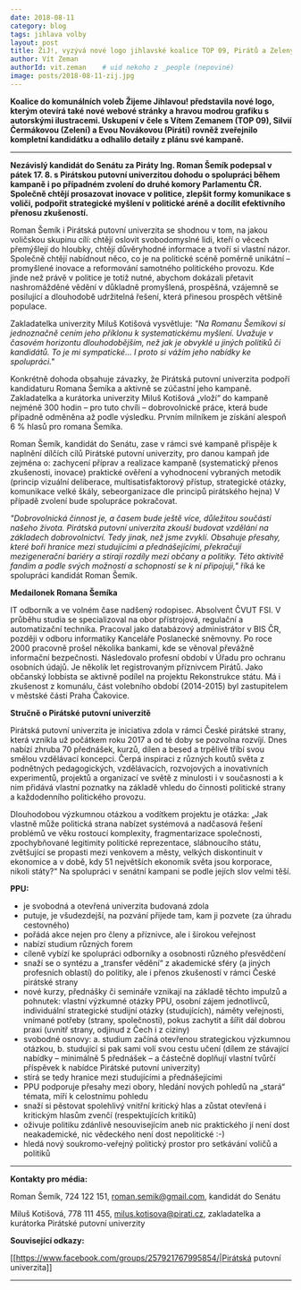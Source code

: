 ```yaml
---
date: 2018-08-11
category: blog
tags: jihlava volby
layout: post
title: ŽiJ!, vyzývá nové logo jihlavské koalice TOP 09, Pirátů a Zelených
author: Vít Zeman
authorId: vit.zeman    # uid nekoho z _people (nepoviné)
image: posts/2018-08-11-zij.jpg
---
```


**Koalice do komunálních voleb Žijeme Jihlavou! představila nové logo,
kterým otevírá také nové webové stránky a hravou modrou grafiku s autorskými
ilustracemi. Uskupení v čele s Vítem Zemanem (TOP 09), Silvií Čermákovou (Zelení)
a Evou Novákovou (Piráti) rovněž zveřejnilo kompletní kandidátku a odhalilo detaily
z plánu své kampaně.**

---

**Nezávislý kandidát do Senátu za Piráty Ing. Roman Šemík podepsal v pátek 17. 8. s Pirátskou putovní univerzitou 
dohodu o spolupráci během kampaně i po případném zvolení do druhé komory Parlamentu ČR. Společně chtějí prosazovat 
inovace v politice, zlepšit formy komunikace s voliči, podpořit strategické myšlení v politické aréně a docílit 
efektivního přenosu zkušeností.** 

Roman Šemík i Pirátská putovní univerzita se shodnou v tom, na jakou voličskou skupinu cílí: chtějí oslovit svobodomyslné 
lidi, kteří o věcech přemýšlejí do hloubky, chtějí důvěryhodné informace a tvoří si vlastní názor. Společně chtějí 
nabídnout něco, co je na politické scéně poměrně unikátní – promyšlené inovace a reformování samotného politického 
provozu. Kde jinde než právě v politice je totiž nutné, abychom dokázali přetavit nashromážděné vědění v důkladně 
promyšlená, prospěšná, vzájemně se posilující a dlouhodobě udržitelná řešení, která přinesou prospěch většině populace.

Zakladatelka univerzity Miluš Kotišová vysvětluje: _"Na Romanu Šemíkovi si jednoznačně cením jeho příklonu k 
systematickému myšlení. Uvažuje v časovém horizontu dlouhodobějším, než jak je obvyklé u jiných politiků či 
kandidátů. To je mi sympatické… I proto si vážím jeho nabídky ke spolupráci."_

Konkrétně dohoda obsahuje závazky, že Pirátská putovní univerzita podpoří kandidaturu Romana Šemíka a aktivně se 
zúčastní jeho kampaně. Zakladatelka a kurátorka univerzity Miluš Kotišová „vloží“ do kampaně nejméně 300 
hodin – pro tuto chvíli – dobrovolnické práce, která bude případně odměněna až podle výsledku. Prvním milníkem je 
získání alespoň 6 % hlasů pro romana Šemíka.

Roman Šemík, kandidát do Senátu, zase v rámci své kampaně přispěje k naplnění dílčích cílů Pirátské putovní 
univerzity, pro danou kampaň jde zejména o: zachycení příprav a realizace kampaně (systematický přenos 
zkušenosti, inovace) praktické ověření a vyhodnocení vybraných metodik (princip vizuální deliberace, multisatisfaktorový 
přístup, strategické otázky, komunikace velké škály, sebeorganizace dle principů pirátského hejna) V případě zvolení 
bude spolupráce pokračovat.

_"Dobrovolnická činnost je, a časem bude ještě více, důležitou součástí našeho života. Pirátská putovní univerzita 
zkouší budovat vzdělání na základech dobrovolnictví. Tedy jinak, než jsme zvyklí. Obsahuje přesahy, které boří hranice 
mezi studujícími a přednášejícími, překračují mezigenerační bariéry a stírají rozdíly mezi občany a politiky. Této 
aktivitě fandím a podle svých možností a schopností se k ní připojuji,"_ říká ke spolupráci kandidát Roman Šemík.


**Medailonek Romana Šemíka**

IT odborník a ve volném čase nadšený rodopisec. Absolvent ČVUT FSI. V průběhu studia se specializoval na obor 
přístrojová, regulační a automatizační technika. Pracoval jako databázový administrátor v BIS ČR, později v odboru 
informatiky Kanceláře Poslanecké sněmovny. Po roce 2000 pracovně prošel několika bankami, kde se věnoval převážně 
informační bezpečnosti. Následovalo profesní období v Úřadu pro ochranu osobních údajů. Je několik let registrovaným 
příznivcem Pirátů. Jako občanský lobbista se aktivně podílel na projektu Rekonstrukce státu. Má i zkušenost z 
komunálu, část volebního období (2014-2015) byl zastupitelem v městské části Praha Čakovice.


**Stručně o Pirátské putovní univerzitě**

Pirátská putovní univerzita je iniciativa zdola v rámci České pirátské strany, která vznikla už počátkem roku 
2017 a od té doby se pozvolna rozvíjí. Dnes nabízí zhruba 70 přednášek, kurzů, dílen a besed a trpělivě tříbí 
svou smělou vzdělávací koncepci. Čerpá inspiraci z různých koutů světa z podnětných pedagogických, vzdělávacích, rozvojových 
a inovativních experimentů, projektů a organizací ve světě z minulosti i v současnosti a k nim přidává vlastní poznatky 
na základě vhledu do činnosti politické strany a každodenního politického provozu.

Dlouhodobou výzkumnou otázkou a vodítkem projektu je otázka: „Jak vlastně může politická strana nabízet systémová a 
nadčasová řešení problémů ve věku rostoucí komplexity, fragmentarizace společnosti, zpochybňované legitimity politické 
reprezentace, slábnoucího státu, zvětšující se propasti mezi venkovem a městy, velkých diskontinuit v ekonomice a v 
době, kdy 51 největších ekonomik světa jsou korporace, nikoli státy?“ Na spolupráci v senátní kampani se podle jejích 
slov velmi těší.


**PPU:**
* je svobodná a otevřená univerzita budovaná zdola
* putuje, je všudezdejší, na pozvání přijede tam, kam ji pozvete (za úhradu cestovného)
* pořádá akce nejen pro členy a příznivce, ale i širokou veřejnost
* nabízí studium různých forem
* cíleně vybízí ke spolupráci odborníky a osobnosti různého přesvědčení
* snaží se o syntézu a „transfer vědění“ z akademické sféry (a jiných profesních oblastí) do politiky, ale i přenos zkušeností v rámci České pirátské strany
* nové kurzy, přednášky či semináře vznikají na základě těchto impulzů a pohnutek: vlastní výzkumné otázky PPU, osobní zájem jednotlivců, individuální strategické studijní otázky (studujících), náměty veřejnosti, vnímané potřeby (strany, společnosti), pokus zachytit a šířit dál dobrou praxi (uvnitř strany, odjinud z Čech i z ciziny)
* svobodné osnovy: a. studium začíná otevřenou strategickou výzkumnou otázkou, b. studující si pak sami volí svou cestu učení (dílem ze stávající nabídky – minimálně 5 přednášek – a částečně doplňují vlastní tvůrčí příspěvek k nabídce Pirátské putovní univerzity)
* stírá se tedy hranice mezi studujícími a přednášejícími
* PPU podporuje přesahy mezi obory, hledání nových pohledů na „stará“ témata, míří k celostnímu pohledu
* snaží si pěstovat spolehlivý vnitřní kritický hlas a zůstat otevřená i kritickým hlasům zvenčí (respektujících kritiků)
* oživuje politiku zdánlivě nesouvisejícím aneb nic praktického jí není dost neakademické, nic vědeckého není dost nepolitické :-)
* hledá nový soukromo-veřejný politický prostor pro setkávání voličů a politiků

--------------
**Kontakty pro média:**

Roman Šemík, 724 122 151, roman.semik@gmail.com, kandidát do Senátu

Miluš Kotišová, 778 111 455, milus.kotisova@pirati.cz, zakladatelka a kurátorka Pirátské putovní univerzity


**Související odkazy:**

[[https://www.facebook.com/groups/257921767995854/|Pirátská putovní univerzita]]

---

